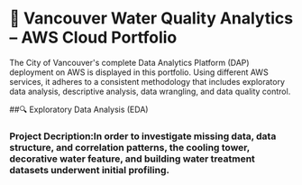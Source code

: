 # 📘 Vancouver Water Quality Analytics – AWS Cloud Portfolio
The City of Vancouver's complete Data Analytics Platform (DAP) deployment on AWS is displayed in this portfolio.  Using different AWS services, it adheres to a consistent methodology that includes exploratory data analysis, descriptive analysis, data wrangling, and data quality control.

##🔍 Exploratory Data Analysis (EDA)
### Project Decription:In order to investigate missing data, data structure, and correlation patterns, the cooling tower, decorative water feature, and building water treatment datasets underwent initial profiling.




